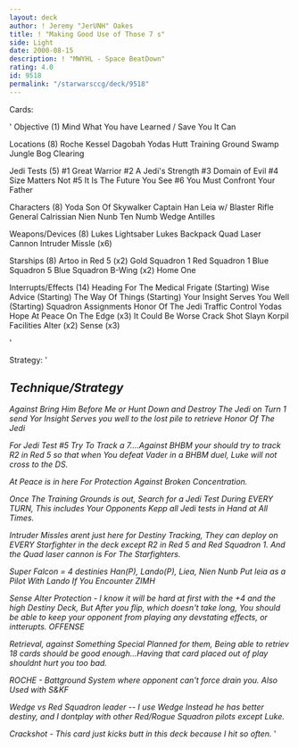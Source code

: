 ```yaml
---
layout: deck
author: ! Jeremy "JerUNH" Oakes
title: ! "Making Good Use of Those 7 s"
side: Light
date: 2000-08-15
description: ! "MWYHL - Space BeatDown"
rating: 4.0
id: 9518
permalink: "/starwarsccg/deck/9518"
---
```

Cards: 

'
Objective (1)
Mind What You have Learned / Save You It Can

Locations (8)
Roche
Kessel
Dagobah
Yodas Hutt
Training Ground
Swamp
Jungle
Bog Clearing

Jedi Tests (5)
#1 Great Warrior
#2 A Jedi's Strength
#3 Domain of Evil
#4 Size Matters Not
#5 It Is The Future You See
#6 You Must Confront Your Father


Characters (8)
Yoda
Son Of Skywalker
Captain Han
Leia w/ Blaster Rifle
General Calrissian
Nien Nunb
Ten Numb
Wedge Antilles

Weapons/Devices (8)
Lukes Lightsaber
Lukes Backpack
Quad Laser Cannon
Intruder Missle (x6)

Starships (8)
Artoo in Red 5 (x2)
Gold Squadron 1
Red Squadron 1
Blue Squadron 5
Blue Squadron B-Wing (x2)
Home One

Interrupts/Effects (14)
Heading For The Medical Frigate (Starting)
Wise Advice (Starting)
The Way Of Things (Starting)
Your Insight Serves You Well (Starting)
Squadron Assignments
Honor Of The Jedi
Traffic Control
Yodas Hope
At Peace
On The Edge (x3)
It Could Be Worse
Crack Shot
Slayn Korpil Facilities
Alter (x2)
Sense (x3)

'

Strategy: '

<I>

Technique/Strategy
------------------
Against Bring Him Before Me or Hunt Down and Destroy The Jedi on Turn 1
send Yor Insight Serves you well to the lost pile to retrieve
Honor Of The Jedi


For Jedi Test #5 Try To Track a 7....Against BHBM your should try to track
R2 in Red 5 so that when You defeat Vader in a BHBM duel, Luke will not
cross to the DS.

At Peace is in here For Protection Against Broken Concentration.

Once The Training Grounds is out, Search for a Jedi Test During EVERY
TURN, This includes Your Opponents Kepp all Jedi tests in Hand
at All Times.

Intruder Missles arent just here for Destiny Tracking, They can deploy on
EVERY Starfighter in the deck except R2 in Red 5 and Red Squadron 1.
And the Quad laser cannon is For The Starfighters.

Super Falcon = 4 destinies
Han(P), Lando(P), Liea, Nien Nunb
Put leia as a Pilot With Lando If You Encounter ZIMH

Sense Alter Protection - I know it will be hard at first with the +4 and
the high Destiny Deck, But After you flip, which doesn't take long, You
should be able to keep your opponent from playing any devstating effects,
or intterupts. OFFENSE

Retrieval, against Something Special Planned for them, Being able to
retriev 18 cards should be good enough...Having that card placed out
of play shouldnt hurt you too bad.

ROCHE - Battground System where opponent can't force drain you.
	Also Used with S&KF



Wedge vs Red Squadron leader -- I use Wedge Instead he has better destiny,
and I dontplay with other Red/Rogue Squadron pilots except Luke.

Crackshot - This card just kicks butt in this deck because I hit so often.
</I>'
